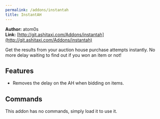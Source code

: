 ```yaml
---
permalink: /addons/instantah
title: InstantAH
---
```


**Author:** atom0s<br/>
**Link:** [http://git.ashitaxi.com/Addons/instantah](http://git.ashitaxi.com/Addons/instantah)

Get the results from your auction house purchase attempts instantly. No more delay waiting to find out if you won an item or not!

## Features

  * Removes the delay on the AH when bidding on items.

## Commands

This addon has no commands, simply load it to use it.
